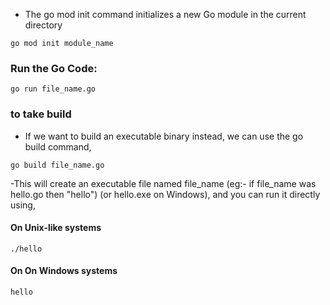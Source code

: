 - The go mod init command initializes a new Go module in the current directory

```
go mod init module_name 
```


### Run the Go Code:

```
go run file_name.go
```

### to take build

- If we want to build an executable binary instead, we can use the go build command,

```
go build file_name.go
```

-This will create an executable file named file_name (eg:- if file_name was hello.go then  "hello") (or hello.exe on Windows), and you can run it directly using,

 #### On Unix-like systems

```
./hello 
```

 #### On On Windows systems

```
hello 
```